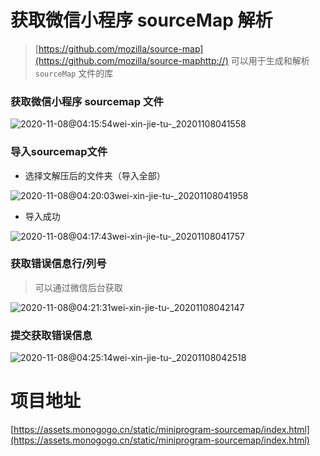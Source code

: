 # 获取微信小程序 sourceMap 解析
> [https://github.com/mozilla/source-map](https://github.com/mozilla/source-maphttp://) 可以用于生成和解析 `sourceMap` 文件的库

### 获取微信小程序 sourcemap 文件
![2020-11-08@04:15:54wei-xin-jie-tu-_20201108041558](https://images.monogogo.cn/2020-11-08@04:15:54wei-xin-jie-tu-_20201108041558.png?imageMogr2/auto-orient/thumbnail/700x/blur/1x0/quality/100|imageslim)

### 导入sourcemap文件
- 选择文解压后的文件夹（导入全部）

![2020-11-08@04:20:03wei-xin-jie-tu-_20201108041958](https://images.monogogo.cn/2020-11-08@04:20:03wei-xin-jie-tu-_20201108041958.png?imageMogr2/auto-orient/thumbnail/700x/blur/1x0/quality/100|imageslim)
- 导入成功

![2020-11-08@04:17:43wei-xin-jie-tu-_20201108041757](https://images.monogogo.cn/2020-11-08@04:17:43wei-xin-jie-tu-_20201108041757.png?imageMogr2/auto-orient/thumbnail/700x/blur/1x0/quality/100|imageslim)

### 获取错误信息行/列号
> 可以通过微信后台获取

![2020-11-08@04:21:31wei-xin-jie-tu-_20201108042147](https://images.monogogo.cn/2020-11-08@04:21:31wei-xin-jie-tu-_20201108042147.png?imageMogr2/auto-orient/thumbnail/700x/blur/1x0/quality/100|imageslim)

### 提交获取错误信息
![2020-11-08@04:25:14wei-xin-jie-tu-_20201108042518](https://images.monogogo.cn/2020-11-08@04:25:14wei-xin-jie-tu-_20201108042518.png?imageMogr2/auto-orient/thumbnail/700x/blur/1x0/quality/100|imageslim)

# 项目地址
[https://assets.monogogo.cn/static/miniprogram-sourcemap/index.html](https://assets.monogogo.cn/static/miniprogram-sourcemap/index.html)
